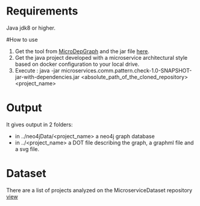 # Requirements

Java jdk8 or higher.

#How to use

1. Get the tool from [MicroDepGraph](https://github.com/clowee/MicroDepGraph) and the jar file [here](https://wetransfer.com/downloads/2f0d080c8e9d09c814416a1f33d2cf6c20191011064223/3bcf007c7411057b72491349f8fa6c1a20191011064223/75c663).
2. Get the java project developed with a microservice architectural style based on docker configuration to your local drive.
3. Execute : java -jar microservices.comm.pattern.check-1.0-SNAPSHOT-jar-with-dependencies.jar  <absolute_path_of_the_cloned_repository> <project_name>

# Output

It gives output in 2 folders:

* in ../neo4jData/<project_name> a neo4j graph database
* in ../<project_name> a DOT file describing the graph, a graphml file and a svg file.

# Dataset

There are a list of projects analyzed on the MicroserviceDataset repository [view](https://github.com/clowee/MicroserviceDataset)


